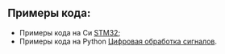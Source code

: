 Примеры кода:
--

- Примеры кода на Си [STM32](microproc);
- Примеры кода на Python [Цифровая обработка сигналов](MetUstrCifrObr).

